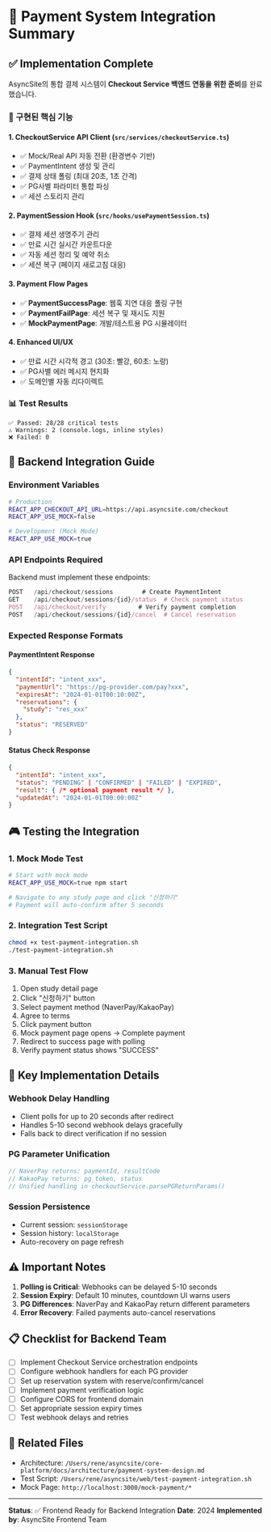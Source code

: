 # 🎯 Payment System Integration Summary

## ✅ Implementation Complete

AsyncSite의 통합 결제 시스템이 **Checkout Service 백엔드 연동을 위한 준비**를 완료했습니다.

### 🚀 구현된 핵심 기능

#### 1. **CheckoutService API Client** (`src/services/checkoutService.ts`)
- ✅ Mock/Real API 자동 전환 (환경변수 기반)
- ✅ PaymentIntent 생성 및 관리
- ✅ 결제 상태 폴링 (최대 20초, 1초 간격)
- ✅ PG사별 파라미터 통합 파싱
- ✅ 세션 스토리지 관리

#### 2. **PaymentSession Hook** (`src/hooks/usePaymentSession.ts`)
- ✅ 결제 세션 생명주기 관리
- ✅ 만료 시간 실시간 카운트다운
- ✅ 자동 세션 정리 및 예약 취소
- ✅ 세션 복구 (페이지 새로고침 대응)

#### 3. **Payment Flow Pages**
- ✅ **PaymentSuccessPage**: 웹훅 지연 대응 폴링 구현
- ✅ **PaymentFailPage**: 세션 복구 및 재시도 지원
- ✅ **MockPaymentPage**: 개발/테스트용 PG 시뮬레이터

#### 4. **Enhanced UI/UX**
- ✅ 만료 시간 시각적 경고 (30초: 빨강, 60초: 노랑)
- ✅ PG사별 에러 메시지 현지화
- ✅ 도메인별 자동 리다이렉트

### 📊 Test Results
```
✅ Passed: 28/28 critical tests
⚠️ Warnings: 2 (console.logs, inline styles)
❌ Failed: 0
```

## 🔧 Backend Integration Guide

### Environment Variables
```bash
# Production
REACT_APP_CHECKOUT_API_URL=https://api.asyncsite.com/checkout
REACT_APP_USE_MOCK=false

# Development (Mock Mode)
REACT_APP_USE_MOCK=true
```

### API Endpoints Required
Backend must implement these endpoints:

```typescript
POST   /api/checkout/sessions        # Create PaymentIntent
GET    /api/checkout/sessions/{id}/status  # Check payment status
POST   /api/checkout/verify         # Verify payment completion
POST   /api/checkout/sessions/{id}/cancel  # Cancel reservation
```

### Expected Response Formats

#### PaymentIntent Response
```json
{
  "intentId": "intent_xxx",
  "paymentUrl": "https://pg-provider.com/pay?xxx",
  "expiresAt": "2024-01-01T00:10:00Z",
  "reservations": {
    "study": "res_xxx"
  },
  "status": "RESERVED"
}
```

#### Status Check Response
```json
{
  "intentId": "intent_xxx",
  "status": "PENDING" | "CONFIRMED" | "FAILED" | "EXPIRED",
  "result": { /* optional payment result */ },
  "updatedAt": "2024-01-01T00:00:00Z"
}
```

## 🎮 Testing the Integration

### 1. Mock Mode Test
```bash
# Start with mock mode
REACT_APP_USE_MOCK=true npm start

# Navigate to any study page and click "신청하기"
# Payment will auto-confirm after 5 seconds
```

### 2. Integration Test Script
```bash
chmod +x test-payment-integration.sh
./test-payment-integration.sh
```

### 3. Manual Test Flow
1. Open study detail page
2. Click "신청하기" button
3. Select payment method (NaverPay/KakaoPay)
4. Agree to terms
5. Click payment button
6. Mock payment page opens → Complete payment
7. Redirect to success page with polling
8. Verify payment status shows "SUCCESS"

## 📝 Key Implementation Details

### Webhook Delay Handling
- Client polls for up to 20 seconds after redirect
- Handles 5-10 second webhook delays gracefully
- Falls back to direct verification if no session

### PG Parameter Unification
```typescript
// NaverPay returns: paymentId, resultCode
// KakaoPay returns: pg_token, status
// Unified handling in checkoutService.parsePGReturnParams()
```

### Session Persistence
- Current session: `sessionStorage`
- Session history: `localStorage`
- Auto-recovery on page refresh

## ⚠️ Important Notes

1. **Polling is Critical**: Webhooks can be delayed 5-10 seconds
2. **Session Expiry**: Default 10 minutes, countdown UI warns users
3. **PG Differences**: NaverPay and KakaoPay return different parameters
4. **Error Recovery**: Failed payments auto-cancel reservations

## 📋 Checklist for Backend Team

- [ ] Implement Checkout Service orchestration endpoints
- [ ] Configure webhook handlers for each PG provider
- [ ] Set up reservation system with reserve/confirm/cancel
- [ ] Implement payment verification logic
- [ ] Configure CORS for frontend domain
- [ ] Set appropriate session expiry times
- [ ] Test webhook delays and retries

## 🔗 Related Files

- Architecture: `/Users/rene/asyncsite/core-platform/docs/architecture/payment-system-design.md`
- Test Script: `/Users/rene/asyncsite/web/test-payment-integration.sh`
- Mock Page: `http://localhost:3000/mock-payment/*`

---

**Status**: ✅ Frontend Ready for Backend Integration
**Date**: 2024
**Implemented by**: AsyncSite Frontend Team